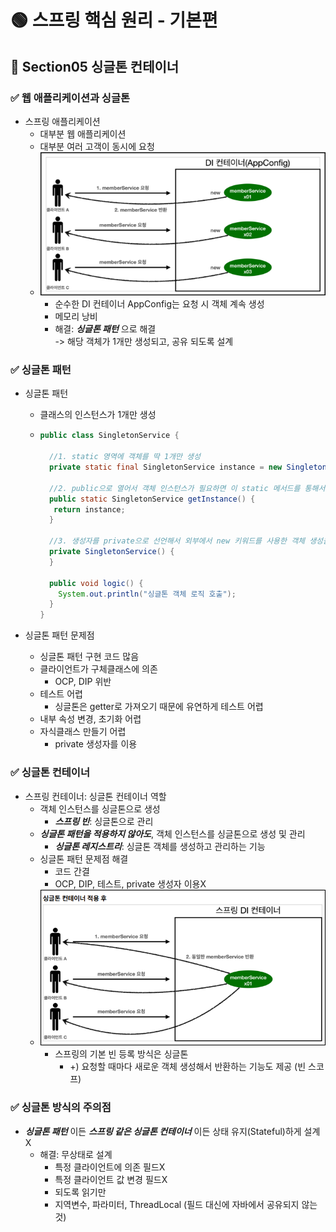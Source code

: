 # 🟢 스프링 핵심 원리 - 기본편

## 📄 Section05 싱글톤 컨테이너
### ✅ 웹 애플리케이션과 싱글톤
- 스프링 애플리케이션
  - 대부분 웹 애플리케이션
  - 대부분 여러 고객이 동시에 요청
  - ![img5_1.png](file/img5_1.png)
    - 순수한 DI 컨테이너 AppConfig는 요청 시 객체 계속 생성
    - 메모리 낭비
    - 해결: ***싱글톤 패턴*** 으로 해결  
      -> 해당 객체가 1개만 생성되고, 공유 되도록 설계


### ✅ 싱글톤 패턴
- 싱글톤 패턴
  - 클래스의 인스턴스가 1개만 생성
  - 
    ```java
    public class SingletonService {
    
      //1. static 영역에 객체를 딱 1개만 생성
      private static final SingletonService instance = new SingletonService();
  
      //2. public으로 열어서 객체 인스턴스가 필요하면 이 static 메서드를 통해서만 조회
      public static SingletonService getInstance() {
       return instance;
      }
    
      //3. 생성자를 private으로 선언해서 외부에서 new 키워드를 사용한 객체 생성을 못하게 막는다.
      private SingletonService() {
      }
  
      public void logic() {
        System.out.println("싱글톤 객체 로직 호출");
      }
    }
    ```

- 싱글톤 패턴 문제점
  - 싱글톤 패턴 구현 코드 많음
  - 클라이언트가 구체클래스에 의존
    - OCP, DIP 위반
  - 테스트 어렵
    - 싱글톤은 getter로 가져오기 때문에 유연하게 테스트 어렵
  - 내부 속성 변경, 초기화 어렵
  - 자식클래스 만들기 어렵
    - private 생성자를 이용


### ✅ 싱글톤 컨테이너
- 스프링 컨테이너: 싱글톤 컨테이너 역할
  - 객체 인스턴스를 싱글톤으로 생성
    - **_스프링 빈_**: 싱글톤으로 관리
  - **_싱글톤 패턴을 적용하지 않아도_**, 객체 인스턴스를 싱글톤으로 생성 및 관리
    - **_싱글톤 레지스트리_**: 싱글톤 객체를 생성하고 관리하는 기능
  - 싱글톤 패턴 문제점 해결
    - 코드 간결 
    - OCP, DIP, 테스트, private 생성자 이용X
  - ![img5_2.png](file/img5_2.png)
    - 스프링의 기본 빈 등록 방식은 싱글톤
      - +) 요청할 때마다 새로운 객체 생성해서 반환하는 기능도 제공 (빈 스코프)


### ✅ 싱글톤 방식의 주의점
- **_싱글톤 패턴_** 이든 **_스프링 같은 싱글톤 컨테이너_** 이든 상태 유지(Stateful)하게 설계X
  - 해결: 무상태로 설계
    - 특정 클라이언트에 의존 필드X
    - 특정 클라이언트 값 변경 필드X
    - 되도록 읽기만
    - 지역변수, 파라미터, ThreadLocal (필드 대신에 자바에서 공유되지 않는 것)